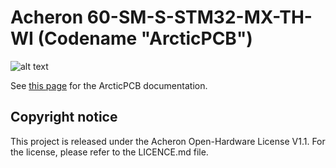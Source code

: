 # Acheron 60-SM-S-STM32-MX-TH-WI (Codename "ArcticPCB")

![alt text](https://raw.githubusercontent.com/Gondolindrim/acheronLibrary/master/graphics/acheronReadme.png "Acheron Logo")

See [this page](https://gondolindrim.github.io/AcheronDocs/arctic/intro.html) for the ArcticPCB documentation.

## Copyright notice

This project is released under the Acheron Open-Hardware License V1.1. For the license, please refer to the LICENCE.md file.
